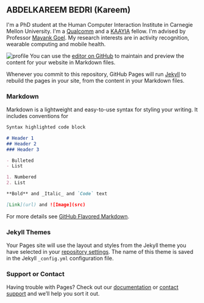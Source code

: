 ## ABDELKAREEM BEDRI (Kareem)

I'm a PhD student at the Human Computer Interaction Institute in Carnegie Mellon University. I'm a [Qualcomm](https://www.qualcomm.com/invention/research/university-relations/innovation-fellowship) and a [KAAYIA](http://www.kaayia.jo) fellow.  I'm advised by Professor [Mayank Goel](http://www.mayankgoel.courses). My research interests are in activity recognition, wearable computing and mobile health.

![profile](akareembedri.github.io/13119795_10154158753609168_1369562397311122915_o.jpg)
You can use the [editor on GitHub](https://github.com/akareembedri/akareembedri.github.io/edit/master/index.md) to maintain and preview the content for your website in Markdown files.

Whenever you commit to this repository, GitHub Pages will run [Jekyll](https://jekyllrb.com/) to rebuild the pages in your site, from the content in your Markdown files.

### Markdown

Markdown is a lightweight and easy-to-use syntax for styling your writing. It includes conventions for

```markdown
Syntax highlighted code block

# Header 1
## Header 2
### Header 3

- Bulleted
- List

1. Numbered
2. List

**Bold** and _Italic_ and `Code` text

[Link](url) and ![Image](src)
```

For more details see [GitHub Flavored Markdown](https://guides.github.com/features/mastering-markdown/).

### Jekyll Themes

Your Pages site will use the layout and styles from the Jekyll theme you have selected in your [repository settings](https://github.com/akareembedri/akareembedri.github.io/settings). The name of this theme is saved in the Jekyll `_config.yml` configuration file.

### Support or Contact

Having trouble with Pages? Check out our [documentation](https://help.github.com/categories/github-pages-basics/) or [contact support](https://github.com/contact) and we’ll help you sort it out.
